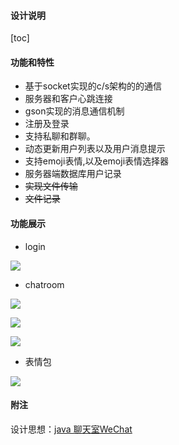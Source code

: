 #### 设计说明
[toc]
#### 功能和特性
- 基于socket实现的c/s架构的的通信
- 服务器和客户心跳连接
- gson实现的消息通信机制
- 注册及登录
- 支持私聊和群聊。
- 动态更新用户列表以及用户消息提示
- 支持emoji表情,以及emoji表情选择器
- 服务器端数据库用户记录
- ~~实现文件传输~~
- ~~文件记录~~

#### 功能展示
- login

![](http://ox6e8ykxi.bkt.clouddn.com/18-5-6/75566823.jpg)

- chatroom

![](http://ox6e8ykxi.bkt.clouddn.com/18-5-6/47280334.jpg)

![](http://ox6e8ykxi.bkt.clouddn.com/18-5-6/37373360.jpg)

![](http://ox6e8ykxi.bkt.clouddn.com/18-5-6/47028216.jpg)

- 表情包

![](http://ox6e8ykxi.bkt.clouddn.com/18-5-6/16077950.jpg)

#### 附注
设计思想：[java 聊天室WeChat](http://www.cnblogs.com/Dyleaf/p/7955145.html) 
